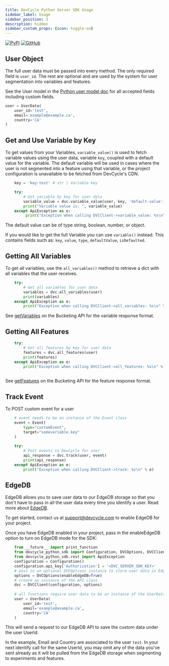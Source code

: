 ```yaml
---
title: DevCycle Python Server SDK Usage
sidebar_label: Usage
sidebar_position: 3
description: hidden
sidebar_custom_props: {icon: toggle-on}
---
```

[![PyPI](https://badgen.net/pypi/v/devcycle-python-server-sdk)](https://pypi.org/project/devcycle-python-server-sdk/)
[![GitHub](https://img.shields.io/github/stars/devcyclehq/python-server-sdk.svg?style=social&label=Star&maxAge=2592000)](https://github.com/DevCycleHQ/python-server-sdk)


## User Object

The full user data must be passed into every method. The only required field is `user_id`.
The rest are optional and are used by the system for user segmentation into variables and features.

See the User model in the [Python user model doc](https://github.com/DevCycleHQ/python-server-sdk/blob/main/devcycle_python_sdk/models/user_data.py) 
for all accepted fields including custom fields.

```python
user = UserData(
    user_id='test',
    email='example@example.ca',
    country='CA'
)
```

## Get and Use Variable by Key

To get values from your Variables, `variable_value()` is used to fetch variable values using the user data,
variable `key`, coupled with a default value for the variable. The default variable will be used in cases where
the user is not segmented into a feature using that variable, or the project configuration is unavailable
to be fetched from DevCycle's CDN.

```python
    key = 'key-test' # str | Variable key

    try:
        # Get variable by key for user data
        variable_value = dvc.variable_value(user, key, 'default-value')
        print("Variable value is: ", variable_value)
    except ApiException as e:
         print("Exception when calling DVCClient->variable_value: %s\n" % e)

```

The default value can be of type string, boolean, number, or object.

If you would like to get the full Variable you can use `variable()` instead. This contains fields such as:
`key`, `value`, `type`, `defaultValue`, `isDefaulted`.

## Getting All Variables

To get all variables, use the `all_variables()` method to retrieve a dict with all variables that the user receives.

```python
    try:
        # Get all variables for user data
        variables = dvc.all_variables(user)
        print(variables)
    except ApiException as e:
        print("Exception when calling DVCClient->all_variables: %s\n" % e)
```
See [getVariables](/bucketing-api/#operation/getVariables) on the Bucketing API for the variable response format.

## Getting All Features

```python
    try:
        # Get all features by key for user data
        features = dvc.all_features(user)
        print(features)
    except ApiException as e:
        print("Exception when calling DVCClient->all_features: %s\n" % e)
    
```
See [getFeatures](/bucketing-api/#operation/getFeatures) on the Bucketing API for the feature response format.

## Track Event

To POST custom event for a user

```python
    # event needs to be an instance of the Event class
    event = Event(
        type="customEvent",
        target="somevariable.key"
    )
   
    try:
        # Post events to DevCycle for user
        api_response = dvc.track(user, event)
        print(api_response)
    except ApiException as e:
        print("Exception when calling DVCClient->track: %s\n" % e)
```

## EdgeDB

EdgeDB allows you to save user data to our EdgeDB storage so that you don't have to pass in all the user data every time you identify a user. Read more about [EdgeDB](/home/feature-management/edgedb/what-is-edgedb).

To get started, contact us at support@devcycle.com to enable EdgeDB for your project.

Once you have EdgeDB enabled in your project, pass in the enableEdgeDB option to turn on EdgeDB mode for the SDK:

```python
    from __future__ import print_function
    from devcycle_python_sdk import Configuration, DVCOptions, DVCClient, UserData, Event
    from devcycle_python_sdk.rest import ApiException
    configuration = Configuration()
    configuration.api_key['Authorization'] = '<DVC_SERVER_SDK_KEY>'
    # pass in an optional DVCOptions instance to store user data in EdgeDB
    options = DVCOptions(enableEdgeDB=True)
    # create an instance of the API class
    dvc = DVCClient(configuration, options)
    
    # all functions require user data to be an instance of the UserData class
    user = UserData(
        user_id='test',
        email='example@example.ca',
        country='CA'
    )
```

This will send a request to our EdgeDB API to save the custom data under the user UserId.

In the example, Email and Country are associated to the user `test`. In your next identify call for the same UserId, you may omit any of the data you've sent already as it will be pulled from the EdgeDB storage when segmenting to experiments and features.


